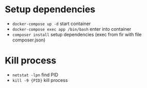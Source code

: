 # Setup dependencies
- `docker-compose up -d` start container
- `docker-compose exec app /bin/bash` enter into container
- `composer install` setup dependencies (exec from fir with file composer.json)

# Kill process
- `netstat -lpn` find PID
- `kill -9 {PID}` kill process
